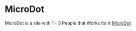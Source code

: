 # MicroDot
MicroDot is a site with 1 - 3 People that Works for it
[MicroDot](https://microdot-site.w3spaces.com/)
